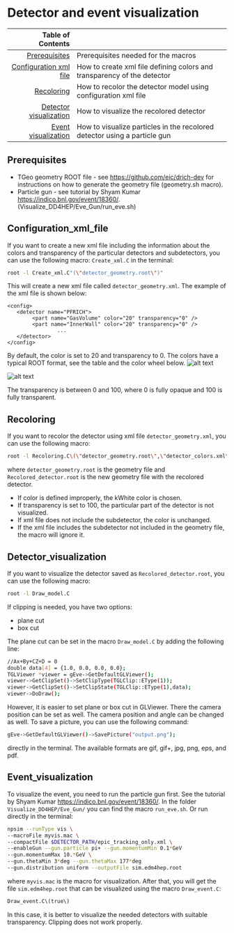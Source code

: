 # Detector and  event visualization 

|                             **Table of Contents** |                                                                         |
|--------------------------------------------------:|-------------------------------------------------------------------------|
|                   [Prerequisites](#Prerequisites) | Prerequisites needed for the macros                                     |
| [Configuration xml file](#Configuration_xml_file) | How to create xml file defining colors and transparency of the detector |
|                         [Recoloring](#Recoloring) | How to recolor the detector model using configuration xml file           |
| [Detector visualization](#Detector_visualization) | How to visualize the recolored detector                                 |
|       [Event visualization](#Event_visualization) | How to visualize particles in the recolored detector using a particle gun |
## Prerequisites
- TGeo geometry ROOT file - see https://github.com/eic/drich-dev for instructions on how to generate the geometry file (geometry.sh macro).
- Particle gun - see tutorial by Shyam Kumar https://indico.bnl.gov/event/18360/. (Visualize_DD4HEP/Eve_Gun/run_eve.sh) 


## Configuration_xml_file
If you want to create a new xml file including the information about the colors and transparency of the particular detectors and subdetectors, you can use the following macro:
`Create_xml.C` in the terminal:
```bash
root -l Create_xml.C"(\"detector_geometry.root\")"
```
This will create a new xml file called `detector_geometry.xml`. The example of the xml file is shown below:
```
<config>
   <detector name="PFRICH">
		<part name="GasVolume" color="20" transparency="0" />
		<part name="InnerWall" color="20" transparency="0" />
                ...
   </detector>
</config>
```    

By default, the color is set to 20 and transparency to 0. The colors have a typical ROOT format, see the table and the color wheel below.
![alt text](https://root.cern.ch/doc/master/pict1_TColor_001.png)

![alt text](https://root.cern.ch/doc/master/pict1_TColor_002.png)

The transparency is between 0 and 100, where 0 is fully opaque and 100 is fully transparent.
## Recoloring
If you want to recolor the detector using xml file `detector_geometry.xml`, you can use the following macro:
```bash
root -l Recoloring.C\(\"detector_geometry.root\",\"detector_colors.xml\",\"Recolored_detector.root\"\)
```
where `detector_geometry.root` is the geometry file and `Recolored_detector.root` is the new geometry file with the recolored detector.
- If color is defined improperly, the kWhite color is chosen.
- If transparency is set to 100, the particular part of the detector is not visualized.
- If xml file does not include the subdetector, the color is unchanged.
- If the xml file includes the subdetector not included in the geometry file, the macro will ignore it.

## Detector_visualization
If you want to visualize the detector saved as `Recolored_detector.root`, you can use the following macro:
```bash
root -l Draw_model.C
```
If clipping is needed, you have two options:
- plane cut
- box cut

The plane cut can be set in the macro `Draw_model.C` by adding the following line:
```bash
//Ax+By+CZ+D = 0
double data[4] = {1.0, 0.0, 0.0, 0.0};
TGLViewer *viewer = gEve->GetDefaultGLViewer();
viewer->GetClipSet()->SetClipType(TGLClip::EType(1));
viewer->GetClipSet()->SetClipState(TGLClip::EType(1),data);
viewer->DoDraw();
```
However, it is easier to set plane or box cut in GLViewer. There the camera position can be set as well. The camera position and angle can be changed as well.
To save a picture, you can use the following command:
```bash
gEve->GetDefaultGLViewer()->SavePicture("output.png");
```
directly in the terminal. The available formats are gif, gif+, jpg, png, eps, and pdf.

## Event_visualization
To visualize the event, you need to run the particle gun first. See the tutorial by Shyam Kumar https://indico.bnl.gov/event/18360/.
In the folder `Visualize_DD4HEP/Eve_Gun/` you can find the macro `run_eve.sh`. Or run directly in the terminal:
```bash
npsim --runType vis \
--macroFile myvis.mac \
--compactFile $DETECTOR_PATH/epic_tracking_only.xml \
--enableGun --gun.particle pi+ --gun.momentumMin 0.1*GeV
--gun.momentumMax 10.*GeV \
--gun.thetaMin 3*deg --gun.thetaMax 177*deg
--gun.distribution uniform --outputFile sim.edm4hep.root
```
where `myvis.mac` is the macro for visualization. After that, you will get the file `sim.edm4hep.root` that can be visualized using the macro `Draw_event.C`:
```bash
Draw_event.C\(true\)
```
In this case, it is better to visualize the needed detectors with suitable transparency. Clipping does not work properly.
